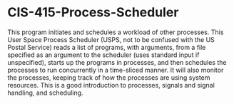 # CIS-415-Process-Scheduler
This program initiates and schedules a workload of other processes. This User Space Process 
Scheduler (USPS, not to be confused with the US Postal Service) reads a list of programs, 
with arguments, from a file specified as an argument to the scheduler (uses standard input if unspecified), 
starts up the programs in processes, and then schedules the processes to run concurrently in a time-sliced 
manner. It will also monitor the processes, keeping track of how the processes are using system 
resources. 
This is a good introduction to processes, signals and signal handling, and scheduling. 
